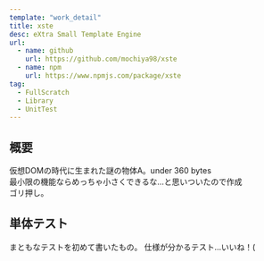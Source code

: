 ```yaml
---
template: "work_detail"
title: xste
desc: eXtra Small Template Engine
url:
  - name: github
    url: https://github.com/mochiya98/xste
  - name: npm
    url: https://www.npmjs.com/package/xste
tag:
  - FullScratch
  - Library
  - UnitTest
---
```

## 概要
仮想DOMの時代に生まれた謎の物体A。under 360 bytes  
最小限の機能ならめっちゃ小さくできるな…と思いついたので作成  
ゴリ押し。  
## 単体テスト
まともなテストを初めて書いたもの。
仕様が分かるテスト…いいね！(